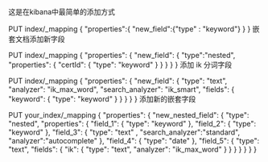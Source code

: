 这是在kibana中最简单的添加方式

PUT index/_mapping
{
"properties":{
"new_field":{"type" : "keyword"}
}
}
嵌套文档添加新字段

PUT index/_mapping
{
"properties": {
"new_field": {
"type":"nested",
"properties": {
"certId": {
"type": "keyword"
}
}
}
}
}
添加 ik 分词字段

PUT index/_mapping
{
"properties": {
"new_field": {
"type": "text",
"analyzer": "ik_max_word",
"search_analyzer": "ik_smart",
"fields": {
"keyword": {
"type": "keyword"
}
}
}
}
}
添加新的嵌套字段

PUT your_index/_mapping
{
"properties": {
"new_nested_field": {
"type": "nested",
"properties": {
"field_1": {
"type": "keyword"
},
"field_2": {
"type": "keyword"
},
"field_3": {
"type": "text" ,
"search_analyzer":"standard",
"analyzer":"autocomplete"
},
"field_4": {
"type": "date"
},
"field_5": {
"type": "text",
"fields": {
"ik": {
"type": "text",
"analyzer": "ik_max_word"
}
}
}
}
}
}
}
